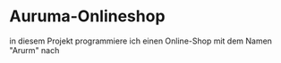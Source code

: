 # Auruma-Onlineshop
in diesem Projekt programmiere ich einen Online-Shop mit dem Namen "Arurm" nach
